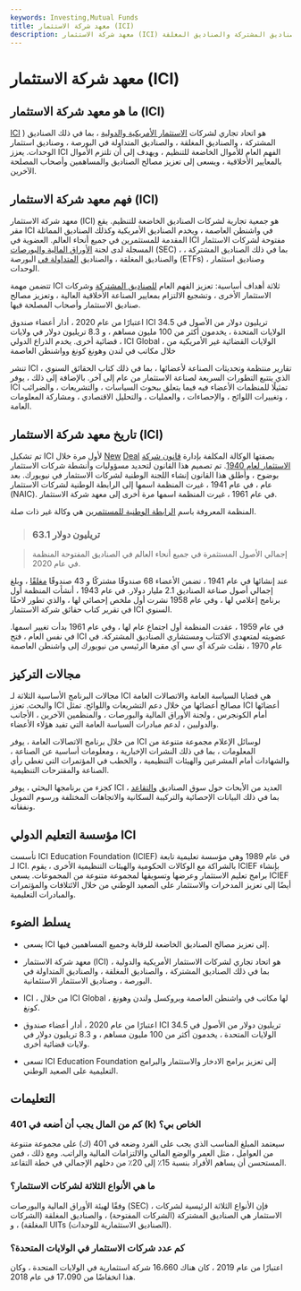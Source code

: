```yaml
---
keywords: Investing,Mutual Funds
title: معهد شركة الاستثمار (ICI)
description: معهد شركة الاستثمار (ICI) هو جمعية تجارية لشركات الاستثمار الأمريكية والدولية ، بما في ذلك الصناديق المشتركة والصناديق المغلقة.
---
```


# معهد شركة الاستثمار (ICI)
## ما هو معهد شركة الاستثمار (ICI)

[ICI](/investmentcompany) ) هو اتحاد تجاري لشركات [الاستثمار الأمريكية والدولية](/investmentcompany) ، بما في ذلك الصناديق المشتركة ، والصناديق المغلقة ، والصناديق المتداولة في البورصة ، وصناديق استثمار الوحدات. يعزز ICI الفهم العام للأموال الخاضعة للتنظيم ، ويهدف إلى أن تلتزم الأموال بالمعايير الأخلاقية ، ويسعى إلى تعزيز مصالح الصناديق والمساهمين وأصحاب المصلحة الآخرين.

## فهم معهد شركة الاستثمار (ICI)

معهد شركة الاستثمار (ICI) هو جمعية تجارية لشركات الصناديق الخاضعة للتنظيم. يقع مقر ICI في واشنطن العاصمة ، ويخدم الصناديق الأمريكية وكذلك الصناديق المماثلة المقدمة للمستثمرين في جميع أنحاء العالم. العضوية في ICI مفتوحة لشركات الاستثمار المسجلة لدى لجنة [الأوراق المالية والبورصات](/sec) (SEC) ، بما في ذلك الصناديق المشتركة ، والصناديق المغلقة ، والصناديق [المتداولة في](/etf) البورصة (ETFs) ، وصناديق استثمار الوحدات.

تتضمن مهمة ICI ثلاثة أهداف أساسية: تعزيز الفهم العام [للصناديق المشتركة](/mutualfund) وشركات الاستثمار الأخرى ، وتشجيع الالتزام بمعايير الصناعة الأخلاقية العالية ، وتعزيز مصالح صناديق الاستثمار وأصحاب المصلحة فيها.

اعتبارًا من عام 2020 ، أدار أعضاء صندوق ICI 34.5 تريليون دولار من الأصول في الولايات المتحدة ، يخدمون أكثر من 100 مليون مساهم ، و 8.3 تريليون دولار في ولايات قضائية أخرى. يخدم الذراع الدولي ، ICI Global ، الولايات القضائية غير الأمريكية من خلال مكاتب في لندن وهونغ كونغ وواشنطن العاصمة

تنشر ICI تقارير منتظمة وتحديثات الصناعة لأعضائها ، بما في ذلك كتاب الحقائق السنوي ، الذي يتتبع التطورات السريعة لصناعة الاستثمار من عام إلى آخر. بالإضافة إلى ذلك ، يوفر ICI تمثيلًا للمنظمات الأعضاء فيه فيما يتعلق ببحوث السياسات ، والتشريعات ، والضرائب ، وتغييرات اللوائح ، والإحصاءات ، والعمليات ، والتحليل الاقتصادي ، ومشاركة المعلومات العامة.

## تاريخ معهد شركة الاستثمار (ICI)

تم تشكيل ICI لأول مرة خلال [New](/new-deal) [Deal](/new-deal) بصفتها الوكالة المكلفة بإدارة [قانون شركة الاستثمار لعام 1940](/investmentcompanyact). تم تصميم هذا القانون لتحديد مسؤوليات وأنشطة شركات الاستثمار بوضوح ، وأطلق هذا القانون إنشاء اللجنة الوطنية لشركات الاستثمار في نيويورك. بعد عام ، في عام 1941 ، غيرت المنظمة اسمها إلى الرابطة الوطنية لشركات الاستثمار (NAIC). في عام 1961 ، غيرت المنظمة اسمها مرة أخرى إلى معهد شركة الاستثمار.

المنظمة المعروفة باسم [الرابطة الوطنية للمستثمرين](/naic) هي وكالة غير ذات صلة.

> ### 63.1 تريليون دولار

> إجمالي الأصول المستثمرة في جميع أنحاء العالم في الصناديق المفتوحة المنظمة في عام 2020.

>

عند إنشائها في عام 1941 ، تضمن الأعضاء 68 صندوقًا مشتركًا و 43 صندوقًا [مغلقًا](/closed-endinvestment) ، وبلغ إجمالي أصول صناعة الصناديق 2.1 مليار دولار. في عام 1943 ، أنشأت المنظمة أول برنامج إعلامي لها ، وفي عام 1958 نشرت أول ملخص إحصائي لها ، والذي تطور لاحقًا في تقرير كتاب حقائق شركة الاستثمار ICI السنوي.

في عام 1959 ، عقدت المنظمة أول اجتماع عام لها ، وفي عام 1961 بدأت تغيير اسمها. في نفس العام ، فتح ICI عضويته لمتعهدي الاكتتاب ومستشاري الصناديق المشتركة. في عام 1970 ، نقلت شركة آي سي آي مقرها الرئيسي من نيويورك إلى واشنطن العاصمة

## مجالات التركيز

مجالات البرنامج الأساسية الثلاثة لـ ICI هي قضايا السياسة العامة والاتصالات العامة والبحث. تعزز ICI مصالح أعضائها من خلال دعم التشريعات واللوائح. تمثل ICI أعضائها أمام الكونجرس ، ولجنة الأوراق المالية والبورصات ، والمنظمين الآخرين ، الأجانب والدوليين ، لدعم مبادرات السياسة العامة التي تفيد هؤلاء الأعضاء.

من خلال برنامج الاتصالات العامة ، يوفر ICI لوسائل الإعلام مجموعة متنوعة من المعلومات ، بما في ذلك النشرات الإخبارية ، ومعلومات أساسية عن الصناعة ، والشهادات أمام المشرعين والهيئات التنظيمية ، والخطب في المؤتمرات التي تغطي رأي الصناعة والمقترحات التنظيمية.

كجزء من برنامجها البحثي ، يوفر ICI العديد من الأبحاث حول سوق الصناديق [والتقاعد](/retirement-planning) ، بما في ذلك البيانات الإحصائية والتركيبة السكانية والاتجاهات المختلفة ورسوم التمويل ونفقاته.

## مؤسسة التعليم الدولي ICI

تأسست ICI Education Foundation (ICIEF) في عام 1989 وهي مؤسسة تعليمية تابعة لـ ICI. بالشراكة مع الوكالات الحكومية والهيئات التنظيمية الأخرى ، يقوم ICIEF بإنشاء برامج تعليم الاستثمار وعرضها وتسويقها لمجموعة متنوعة من المجموعات. يسعى ICIEF أيضًا إلى تعزيز المدخرات والاستثمار على الصعيد الوطني من خلال الائتلافات والمؤتمرات والمبادرات التعليمية.

## يسلط الضوء

- يسعى ICI إلى تعزيز مصالح الصناديق الخاضعة للرقابة وجميع المساهمين فيها.

- معهد شركة الاستثمار (ICI) هو اتحاد تجاري لشركات الاستثمار الأمريكية والدولية ، بما في ذلك الصناديق المشتركة ، والصناديق المغلقة ، والصناديق المتداولة في البورصة ، وصناديق الاستثمار الاستئمانية.

- ICI ، من خلال ICI Global ، لها مكاتب في واشنطن العاصمة وبروكسل ولندن وهونغ كونغ.

- اعتبارًا من عام 2020 ، أدار أعضاء صندوق ICI 34.5 تريليون دولار من الأصول في الولايات المتحدة ، يخدمون أكثر من 100 مليون مساهم ، و 8.3 تريليون دولار في ولايات قضائية أخرى.

- تسعى ICI Education Foundation إلى تعزيز برامج الادخار والاستثمار والبرامج التعليمية على الصعيد الوطني.

## التعليمات

### كم من المال يجب أن أضعه في 401 (k) الخاص بي؟

سيعتمد المبلغ المناسب الذي يجب على الفرد وضعه في 401 (ك) على مجموعة متنوعة من العوامل ، مثل العمر والوضع المالي والالتزامات المالية والراتب. ومع ذلك ، فمن المستحسن أن يساهم الأفراد بنسبة 15٪ إلى 20٪ من دخلهم الإجمالي في خطة التقاعد.

### ما هي الأنواع الثلاثة لشركات الاستثمار؟

وفقًا لهيئة الأوراق المالية والبورصات (SEC) ، فإن الأنواع الثلاثة الرئيسية لشركات الاستثمار هي الصناديق المشتركة (الشركات المفتوحة) ، والصناديق المغلقة (الشركات المغلقة) ، و UITs (الصناديق الاستثمارية للوحدات).

### كم عدد شركات الاستثمار في الولايات المتحدة؟

اعتبارًا من عام 2019 ، كان هناك 16،660 شركة استثمارية في الولايات المتحدة ، وكان هذا انخفاضًا من 17،090 في عام 2018.

